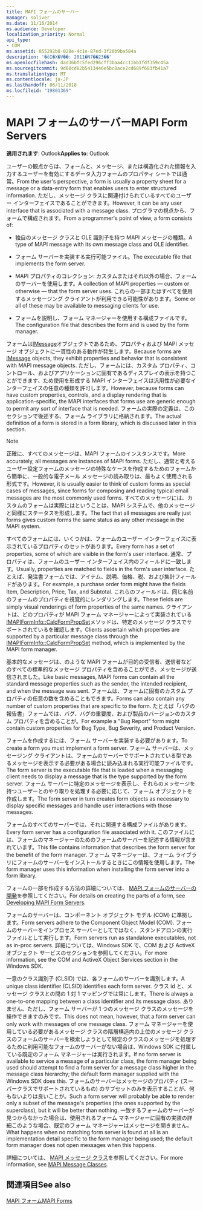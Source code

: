 ```yaml
---
title: MAPI フォームのサーバー
manager: soliver
ms.date: 11/16/2014
ms.audience: Developer
localization_priority: Normal
api_type:
- COM
ms.assetid: 855292b8-028e-4c1e-87ed-3f20b9ba584a
description: '�ŏI�X�V��: 2011�N7��23��'
ms.openlocfilehash: dad36bfc5fed296cff3baa4cc11bb1fdf359c45a
ms.sourcegitcommit: 9d60cd82b5413446e5bc8ace2cd689f683fb41a7
ms.translationtype: MT
ms.contentlocale: ja-JP
ms.lasthandoff: 06/11/2018
ms.locfileid: "19801369"
---
```

# <a name="mapi-form-servers"></a><span data-ttu-id="df8b8-103">MAPI フォームのサーバー</span><span class="sxs-lookup"><span data-stu-id="df8b8-103">MAPI Form Servers</span></span>

  
  
<span data-ttu-id="df8b8-104">**適用されます**: Outlook</span><span class="sxs-lookup"><span data-stu-id="df8b8-104">**Applies to**: Outlook</span></span> 
  
<span data-ttu-id="df8b8-105">ユーザーの観点からは、フォームと、メッセージ、または構造化された情報を入力するユーザーを有効にするデータ入力フォームのプロパティ シートでは通常。</span><span class="sxs-lookup"><span data-stu-id="df8b8-105">From the user's perspective, a form is usually a property sheet for a message or a data-entry form that enables users to enter structured information.</span></span> <span data-ttu-id="df8b8-106">ただし、メッセージ クラスに関連付けられているすべてのユーザー インターフェイスであることができます。</span><span class="sxs-lookup"><span data-stu-id="df8b8-106">However, it can be any user interface that is associated with a message class.</span></span> <span data-ttu-id="df8b8-107">プログラマの視点から、フォームで構成されます。</span><span class="sxs-lookup"><span data-stu-id="df8b8-107">From a programmer's point of view, a form consists of:</span></span>
  
- <span data-ttu-id="df8b8-108">独自のメッセージ クラスと OLE 識別子を持つ MAPI メッセージの種類。</span><span class="sxs-lookup"><span data-stu-id="df8b8-108">A type of MAPI message with its own message class and OLE identifier.</span></span>
    
- <span data-ttu-id="df8b8-109">フォーム サーバーを実装する実行可能ファイル。</span><span class="sxs-lookup"><span data-stu-id="df8b8-109">The executable file that implements the form server.</span></span>
    
- <span data-ttu-id="df8b8-110">MAPI プロパティのコレクション: カスタムまたはそれ以外の場合、フォームのサーバーを使用します。</span><span class="sxs-lookup"><span data-stu-id="df8b8-110">A collection of MAPI properties — custom or otherwise — that the form server uses.</span></span> <span data-ttu-id="df8b8-111">これらの一部またはすべてを使用するメッセージング クライアントが利用できる可能性があります。</span><span class="sxs-lookup"><span data-stu-id="df8b8-111">Some or all of these may be available to messaging clients for use.</span></span>
    
- <span data-ttu-id="df8b8-112">フォームを説明し、フォーム マネージャーを使用する構成ファイルです。</span><span class="sxs-lookup"><span data-stu-id="df8b8-112">The configuration file that describes the form and is used by the form manager.</span></span>
    
<span data-ttu-id="df8b8-113">フォームは[IMessage](imessageimapiprop.md)オブジェクトであるため、プロパティおよび MAPI メッセージ オブジェクトに一貫性のある動作が発生します。</span><span class="sxs-lookup"><span data-stu-id="df8b8-113">Because forms are [IMessage](imessageimapiprop.md) objects, they exhibit properties and behavior that is consistent with MAPI message objects.</span></span> <span data-ttu-id="df8b8-114">ただし、フォームには、カスタム プロパティ、コントロール、およびアプリケーションに固有であるディスプレイの表示を持つことができます、ため使用を形成する MAPI インターフェイスは汎用性が必要なインターフェイスの任意の種類を許可します。</span><span class="sxs-lookup"><span data-stu-id="df8b8-114">However, because forms can have custom properties, controls, and a display rendering that is application-specific, the MAPI interfaces that forms use are generic enough to permit any sort of interface that is needed.</span></span> <span data-ttu-id="df8b8-115">フォームの実際の定義は、このセクションで後述する、フォーム ライブラリに格納されます。</span><span class="sxs-lookup"><span data-stu-id="df8b8-115">The actual definition of a form is stored in a form library, which is discussed later in this section.</span></span> 
  
> [!NOTE]
> <span data-ttu-id="df8b8-116">正確に、すべてのメッセージは、MAPI フォームのインスタンスです。</span><span class="sxs-lookup"><span data-stu-id="df8b8-116">More accurately, all messages are instances of MAPI forms.</span></span> <span data-ttu-id="df8b8-117">ただし、通常と考えるユーザー設定フォームのメッセージの特殊なケースを作成するためのフォームから簡単に、一般的な電子メール メッセージの読み取りは、最もよく使用される形式です。</span><span class="sxs-lookup"><span data-stu-id="df8b8-117">However, it is usually easier to think of custom forms as special cases of messages, since forms for composing and reading typical email messages are the most commonly used forms.</span></span> <span data-ttu-id="df8b8-118">すべてのメッセージには、カスタムのフォームは実際にはということは、MAPI システムで、他のメッセージと同様にステータスを形成します。</span><span class="sxs-lookup"><span data-stu-id="df8b8-118">The fact that all messages are really just forms gives custom forms the same status as any other message in the MAPI system.</span></span> 
  
<span data-ttu-id="df8b8-119">すべてのフォームには、いくつかは、フォームのユーザー インターフェイスに表示されているプロパティのセットがあります。</span><span class="sxs-lookup"><span data-stu-id="df8b8-119">Every form has a set of properties, some of which are visible in the form's user interface.</span></span> <span data-ttu-id="df8b8-120">通常、プロパティは、フォームのユーザー インターフェイス内のフィールドに一致します。</span><span class="sxs-lookup"><span data-stu-id="df8b8-120">Usually, properties are matched to fields in the form's user interface.</span></span> <span data-ttu-id="df8b8-121">たとえば、発注書フォームでは、アイテム、説明、価格、税、および集計フィールドがあります。</span><span class="sxs-lookup"><span data-stu-id="df8b8-121">For example, a purchase order form might have the fields Item, Description, Price, Tax, and Subtotal.</span></span> <span data-ttu-id="df8b8-122">これらのフィールドは、同じ名前のフォームのプロパティを視覚的にレンダリングします。</span><span class="sxs-lookup"><span data-stu-id="df8b8-122">These fields are simply visual renderings of form properties of the same names.</span></span> <span data-ttu-id="df8b8-123">クライアントは、どのプロパティが MAPI フォーム マネージャーによって実装されている[IMAPIFormInfo::CalcFormPropSet](imapiforminfo-calcformpropset.md)メソッドは、特定のメッセージ クラスでサポートされているを確認します。</span><span class="sxs-lookup"><span data-stu-id="df8b8-123">Clients ascertain which properties are supported by a particular message class through the [IMAPIFormInfo::CalcFormPropSet](imapiforminfo-calcformpropset.md) method, which is implemented by the MAPI form manager.</span></span> 
  
<span data-ttu-id="df8b8-124">基本的なメッセージは、のような MAPI フォームが目的の受信者、送信者などのすべての標準的なメッセージ プロパティを含めることができ、メッセージが送信されました。</span><span class="sxs-lookup"><span data-stu-id="df8b8-124">Like basic messages, MAPI forms can contain all the standard message properties such as the sender, the intended recipient, and when the message was sent.</span></span> <span data-ttu-id="df8b8-125">フォームは、フォームに固有のカスタム プロパティの任意の数を含めることもできます。</span><span class="sxs-lookup"><span data-stu-id="df8b8-125">Forms can also contain any number of custom properties that are specific to the form.</span></span> <span data-ttu-id="df8b8-126">たとえば「バグの報告書」フォームでは、バグ、バグの重要度、および製品のバージョンのカスタム プロパティを含めることが。</span><span class="sxs-lookup"><span data-stu-id="df8b8-126">For example a "Bug Report" form might contain custom properties for Bug Type, Bug Severity, and Product Version.</span></span>
  
<span data-ttu-id="df8b8-127">フォームを作成するには、フォーム サーバーを実装する必要があります。</span><span class="sxs-lookup"><span data-stu-id="df8b8-127">To create a form you must implement a form server.</span></span> <span data-ttu-id="df8b8-128">フォーム サーバーは、メッセージング クライアントは、フォームのサーバーでサポートされている型であるメッセージを表示する必要がある場合に読み込まれる実行可能ファイルです。</span><span class="sxs-lookup"><span data-stu-id="df8b8-128">The form server is the executable file that is loaded when a messaging client needs to display a message that is the type supported by the form server.</span></span> <span data-ttu-id="df8b8-129">フォーム サーバーに特定のメッセージを表示し、それらのメッセージを持つユーザーとのやり取りを処理する必要に応じて、フォーム オブジェクトを作成します。</span><span class="sxs-lookup"><span data-stu-id="df8b8-129">The form server in turn creates form objects as necessary to display specific messages and handle user interactions with those messages.</span></span>
  
<span data-ttu-id="df8b8-130">フォームのすべてのサーバーでは、それに関連する構成ファイルがあります。</span><span class="sxs-lookup"><span data-stu-id="df8b8-130">Every form server has a configuration file associated with it.</span></span> <span data-ttu-id="df8b8-131">このファイルには、フォームのマネージャーのためのフォームのサーバーを記述する情報が含まれています。</span><span class="sxs-lookup"><span data-stu-id="df8b8-131">This file contains information that describes the form server for the benefit of the form manager.</span></span> <span data-ttu-id="df8b8-132">フォーム マネージャーは、フォーム ライブラリにフォームのサーバーをインストールするときにこの情報を使用します。</span><span class="sxs-lookup"><span data-stu-id="df8b8-132">The form manager uses this information when installing the form server into a form library.</span></span>
  
<span data-ttu-id="df8b8-133">フォームの一部を作成する方法の詳細については、 [MAPI フォームのサーバーの開発](developing-mapi-form-servers.md)を参照してください。</span><span class="sxs-lookup"><span data-stu-id="df8b8-133">For details on creating the parts of a form, see [Developing MAPI Form Servers](developing-mapi-form-servers.md).</span></span>
  
<span data-ttu-id="df8b8-134">フォームのサーバーは、コンポーネント オブジェクト モデル (COM) に準拠します。</span><span class="sxs-lookup"><span data-stu-id="df8b8-134">Form servers adhere to the Component Object Model (COM).</span></span> <span data-ttu-id="df8b8-135">フォームのサーバーをインプロセス サーバーとしてではなく、スタンドアロンの実行ファイルとして実行します。</span><span class="sxs-lookup"><span data-stu-id="df8b8-135">Form servers run as standalone executables, not as in-proc servers.</span></span> <span data-ttu-id="df8b8-136">詳細については、Windows SDK で、COM および ActiveX オブジェクト サービスのセクションを参照してください。</span><span class="sxs-lookup"><span data-stu-id="df8b8-136">For more information, see the COM and ActiveX Object Services section in the Windows SDK.</span></span>
  
<span data-ttu-id="df8b8-137">一意のクラス識別子 (CLSID) では、各フォームのサーバーを識別します。</span><span class="sxs-lookup"><span data-stu-id="df8b8-137">A unique class identifier (CLSID) identifies each form server.</span></span> <span data-ttu-id="df8b8-138">クラス id と、メッセージ クラスとの間の 1 対 1 マッピングでは常にします。</span><span class="sxs-lookup"><span data-stu-id="df8b8-138">There is always a one-to-one mapping between a class identifier and its message class.</span></span> <span data-ttu-id="df8b8-139">ありません、ただし、フォーム サーバーが 1 つのメッセージ クラスのメッセージを操作できますのみです。</span><span class="sxs-lookup"><span data-stu-id="df8b8-139">This does not mean, however, that a form server can only work with messages of one message class.</span></span> <span data-ttu-id="df8b8-140">フォーム マネージャーを使用している必要があるメッセージ クラスの階層構造内の上位のメッセージ クラスのフォームのサーバーを検索しようとして特定のクラスのメッセージを処理するために利用可能なフォームのサーバーがない場合は、Windows SDK に付属している既定のフォーム マネージャーは実行されます。</span><span class="sxs-lookup"><span data-stu-id="df8b8-140">If no form server is available to service a message of a particular class, the form manager being used should attempt to find a form server for a message class higher in the message class hierarchy; the default form manager supplied with the Windows SDK does this.</span></span> <span data-ttu-id="df8b8-141">フォームのサーバーはメッセージのプロパティ (スーパークラスでサポートされているもの) のサブセットのみを表示することが、何もないよりは良いことが。</span><span class="sxs-lookup"><span data-stu-id="df8b8-141">Such a form server will probably be able to render only a subset of the message's properties (the ones supported by the superclass), but it will be better than nothing.</span></span> <span data-ttu-id="df8b8-142">一致するフォームのサーバーが見つからなかった場合は、使用されるフォーム マネージャーに固有の実装の詳細このような場合、既定のフォーム マネージャーはメッセージを開きません。</span><span class="sxs-lookup"><span data-stu-id="df8b8-142">What happens when no matching form server is found at all is an implementation detail specific to the form manager being used; the default form manager does not open messages when this happens.</span></span>
  
<span data-ttu-id="df8b8-143">詳細については、 [MAPI メッセージ クラス](mapi-message-classes.md)を参照してください。</span><span class="sxs-lookup"><span data-stu-id="df8b8-143">For more information, see [MAPI Message Classes](mapi-message-classes.md).</span></span>
  
## <a name="see-also"></a><span data-ttu-id="df8b8-144">関連項目</span><span class="sxs-lookup"><span data-stu-id="df8b8-144">See also</span></span>



[<span data-ttu-id="df8b8-145">MAPI フォーム</span><span class="sxs-lookup"><span data-stu-id="df8b8-145">MAPI Forms</span></span>](mapi-forms.md)

